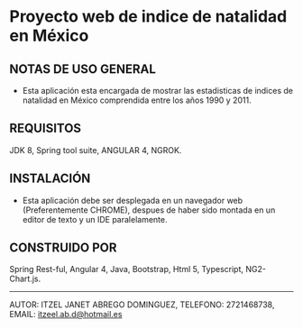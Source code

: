# Proyecto web de indice de natalidad en México

NOTAS DE USO GENERAL
----------------------------
- Esta aplicación esta encargada de mostrar las estadisticas de indices
de natalidad en México comprendida entre los años 1990 y 2011.

REQUISITOS
----------------------------
JDK 8,
Spring tool suite,
ANGULAR 4,
NGROK.

INSTALACIÓN
----------------------------
- Esta aplicación debe ser desplegada en un navegador web 
(Preferentemente CHROME), despues de haber sido montada en un 
editor de texto y un IDE paralelamente.

CONSTRUIDO POR
----------------------------
Spring Rest-ful,
Angular 4,
Java,
Bootstrap, 
Html 5, 
Typescript, 
NG2-Chart.js.

----------------------------
AUTOR: ITZEL JANET ABREGO DOMINGUEZ,
TELEFONO: 2721468738,
EMAIL: itzeel.ab.d@hotmail.es
